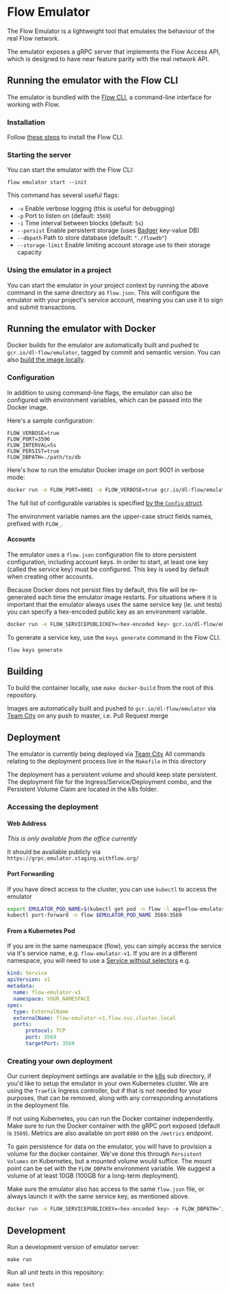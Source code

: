 # Flow Emulator

The Flow Emulator is a lightweight tool that emulates the behaviour of the real Flow network. 

The emulator exposes a gRPC server that implements the Flow Access API, which is designed to have near feature parity
with the real network API.

## Running the emulator with the Flow CLI

The emulator is bundled with the [Flow CLI](https://github.com/dapperlabs/flow-cli), a command-line interface for working with Flow.

### Installation

Follow [these steps](https://github.com/dapperlabs/flow-cli#flow-cli) to install the Flow CLI.

### Starting the server

You can start the emulator with the Flow CLI:	

```shell script	
flow emulator start --init
```

This command has several useful flags:	

- `-v` Enable verbose logging (this is useful for debugging)	
- `-p` Port to listen on (default: `3569`)	
- `-i` Time interval between blocks (default: `5s`)
- `--persist` Enable persistent storage (uses [Badger](https://github.com/dgraph-io/badger) key-value DB)
- `--dbpath` Path to store database (default: `"./flowdb"`)
- `--storage-limit` Enable limiting account storage use to their storage capacity

### Using the emulator in a project	

You can start the emulator in your project context by running the above command
in the same directory as `flow.json`. This will configure the emulator with your 
project's service account, meaning you can use it to sign and submit transactions.	

## Running the emulator with Docker

Docker builds for the emulator are automatically built and pushed to 
`gcr.io/dl-flow/emulator`, tagged by commit and semantic version. You can also [build the image locally](#building).

### Configuration

In addition to using command-line flags, the emulator can also be configured with environment 
variables, which can be passed into the Docker image.

Here's a sample configuration:

```
FLOW_VERBOSE=true
FLOW_PORT=3596
FLOW_INTERVAL=5s
FLOW_PERSIST=true
FLOW_DBPATH=./path/to/db
```

Here's how to run the emulator Docker image on port 9001 in verbose mode:

```bash
docker run -e FLOW_PORT=9001 -e FLOW_VERBOSE=true gcr.io/dl-flow/emulator
```

The full list of configurable variables is specified [by the `Config` struct](cmd/emulator/main.go). 

The environment variable names are the upper-case struct fields names, prefixed with `FLOW_`.

#### Accounts

The emulator uses a `flow.json` configuration file to store persistent
configuration, including account keys. In order to start, at least one
key (called the service key) must be configured. This key is used by default
when creating other accounts.

Because Docker does not persist files by default, this file will be 
re-generated each time the emulator image restarts. For situations
where it is important that the emulator always uses the same service key (ie.
unit tests) you can specify a hex-encoded public key as an environment variable.

```bash
docker run -e FLOW_SERVICEPUBLICKEY=<hex-encoded key> gcr.io/dl-flow/emulator
```

To generate a service key, use the `keys generate` command in the Flow CLI.
```bash
flow keys generate
```

## Building

To build the container locally, use `make docker-build` from the root of this repository.

Images are automatically built and pushed to `gcr.io/dl-flow/emulator` via [Team City](https://ci.eng.dapperlabs.com/project/Flow_FlowGo_FlowEmulator) on any push to master, i.e. Pull Request merge

## Deployment

The emulator is currently being deployed via [Team City](https://ci.eng.dapperlabs.com/project/Flow_FlowGo_FlowEmulator)
All commands relating to the deployment process live in the `Makefile` in this directory

The deployment has a persistent volume and should keep state persistent. 
The deployment file for the Ingress/Service/Deployment combo, and the
Persistent Volume Claim are located in the k8s folder.

### Accessing the deployment

#### Web Address

*This is only available from the office currently*

It should be available publicly via `https://grpc.emulator.staging.withflow.org/`

#### Port Forwarding

If you have direct access to the cluster, you can use `kubectl` to access the emulator
```bash
export EMULATOR_POD_NAME=$(kubectl get pod -n flow -l app=flow-emulator -o jsonpath="{.items[0].metadata.name}")
kubectl port-forward -n flow $EMULATOR_POD_NAME 3569:3569
```

#### From a Kubernetes Pod

If you are in the same namespace (flow), you can simply access the service via it's service name, e.g. `flow-emulator-v1`.
If you are in a different namespace, you will need to use a [Service without selectors](https://kubernetes.io/docs/concepts/services-networking/service/#services-without-selectors)
e.g.

```yaml
kind: Service
apiVersion: v1
metadata:
  name: flow-emulator-v1
  namespace: YOUR_NAMESPACE
spec:
  type: ExternalName
  externalName: flow-emulator-v1.flow.svc.cluster.local
  ports:
      protocol: TCP
      port: 3569
      targetPort: 3569
```

### Creating your own deployment

Our current deployment settings are available in the [k8s](cmd/emulator/k8s) sub directory, if you'd like to setup the emulator in your own Kubernetes cluster. We are using the `Traefik` Ingress controller, but if that is not needed for your purposes, that can be removed, along with any corresponding annotations in the deployment file.

If not using Kubernetes, you can run the Docker container independently. Make sure to run the Docker container with the gRPC port exposed (default is `3569`). Metrics are also available on port `8080` on the `/metrics` endpoint.

To gain persistence for data on the emulator, you will have to provision a volume for the docker container. We've done this through `Persistent Volumes` on Kubernetes, but a mounted volume would suffice. The mount point can be set with the `FLOW_DBPATH` environment variable. We suggest a volume of at least 10GB (100GB for a long-term deployment).

Make sure the emulator also has access to the same `flow.json` file, or always launch it with the same service key, as mentioned above.

```bash
docker run -e FLOW_SERVICEPUBLICKEY=<hex-encoded key> -e FLOW_DBPATH="/flowdb" -v "$(pwd)/flowdb":"/flowdb"  -p 3569:3569 gcr.io/dl-flow/emulator
```

## Development

Run a development version of emulator server:

```shell script
make run
```

Run all unit tests in this repository:

```shell script
make test
```

